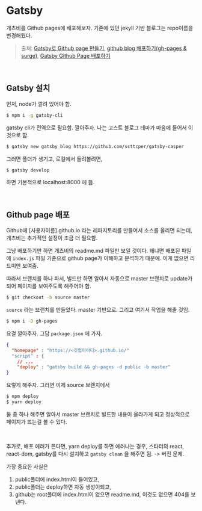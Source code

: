 # Gatsby

개츠비를 Github pages에 배포해보자. 기존에 있던 jekyll 기반 블로그는 repo이름을 변경해뒀다.

> 출처: [Gatsby로 Github page 만들기](https://velog.io/@_woogie/Gatsby%EB%A1%9C-Github-page-%EB%A7%8C%EB%93%A4%EA%B8%B0), [github blog 배포하기(gh-pages & surge)](https://velog.io/@hwang-eunji/github-blog-%EB%B0%B0%ED%8F%AC%ED%95%98%EA%B8%B0), [Gatsby Github Page 배포하기](https://velog.io/@jwisgenius/Gatsby-Github-Page-%EB%B0%B0%ED%8F%AC%ED%95%98%EA%B8%B0)

<br/>

## Gatsby 설치

먼저, node가 깔려 있어야 함.

```sh
$ npm i -g gatsby-cli
```

gatsby cli가 전역으로 필요함. 깔아주자. 나는 고스트 블로그 테마가 마음에 들어서 이것으로 함.

```sh
$ gatsby new gatsby_blog https://github.com/scttcper/gatsby-casper
```

그러면 폴더가 생기고, 로컬에서 돌려볼려면,

```sh
$ gatsby develop
```

하면 기본적으로 localhost:8000 에 뜸.

<br/>

## Github page 배포

Github에 [사용자이름].github.io 라는 레파지토리를 만들어서 소스를 올리면 되는데, 개츠비는 추가적인 설정이 조금 더 필요함.

그냥 배포하기만 하면 개츠비의 readme.md 파일만 보일 것이다. 왜냐면 배포된 파일에 `index.js` 파일 기준으로 github page가 이해하고 분석하기 때문에. 이게 없으면 리드미만 보여줌.

따라서 브랜치를 하나 파서, 빌드만 하면 알아서 자동으로 master 브랜치로 update가 되어 페이지를 보여주도록 해주어야 함.

```bash
$ git checkout -b source master
```

`source` 라는 브랜치를 만들었다. master 기반으로. 그리고 여기서 작업을 해줄 것임.

```bash
$ npm i -D gh-pages
```

요걸 깔아주자. 그담 `package.json` 에 가자.

```json
{
  "homepage" : "https://<깃헙아이디>.github.io/"
  "script" : {
  	// ...
    "deploy" : "gatsby build && gh-pages -d public -b master"
}
```

요렇게 해주자. 그러면 이제 source 브랜치에서

```bash
$ npm deploy
$ yarn deploy
```

둘 중 하나 해주면 알아서 master 브랜치로 빌드한 내용이 올라가게 되고 정상적으로 페이지가 뜨는걸 볼 수 있다.

<br/>

추가로, 배포 에러가 뜬다면, yarn deploy를 하면 에러나는 경우, 스타터의 react, react-dom, gatsby를 다시 설치하고 `gatsby clean` 을 해주면 됨. -> 버전 문제.

가장 중요한 사실은

1. public폴더에 index.html이 들어있고,
2. public폴더는 deploy하면 자동 생성이되고,
3. github는 root폴더에 index.html이 없으면 readme.md, 이것도 없으면 404를 보낸다.
